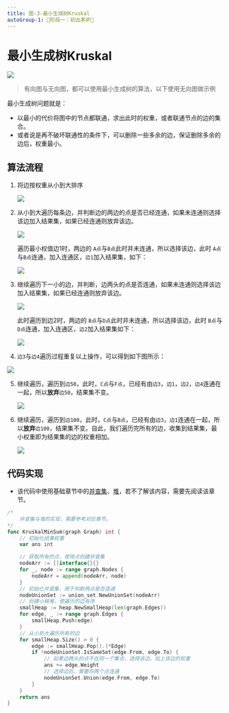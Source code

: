 ```yaml
---
title: 图-3-最小生成树Kruskal
autoGroup-1: 🌱阶段一：初出茅庐🌱
---
```


# 最小生成树Kruskal

![](/advance_2_graph_3_kruskal.assets/graph_kruskal.drawio.png)

> 有向图与无向图，都可以使用最小生成树的算法，以下使用无向图做示例

最小生成树问题就是：

- 以最小的代价将图中的节点都联通，求出此时的权重，或者联通节点的边的集合。
- 或者说是再不破坏联通性的条件下，可以删除一些多余的边，保证删除多余的边后，权重最小。

## 算法流程

1. 将边按权重从小到大排序

   ![](/advance_2_graph_3_kruskal.assets/graph_kruskal_step1.drawio.png)

2. 从小到大遍历每条边，并判断边的两边的点是否已经连通，如果未连通则选择该边加入结果集，如果已经连通则放弃该边。

   ![](/advance_2_graph_3_kruskal.assets/graph_kruskal_step2.drawio.png)

   遍历最小权值边1时，两边的 `A点`与`B点`此时并未连通，所以选择该边，此时 `A点`与`B点`连通，加入连通区，`边1`加入结果集，如下：

   ![](/advance_2_graph_3_kruskal.assets/graph_kruskal-step3.drawio.png)

3. 继续遍历下一小的边，并判断，边两头的点是否连通，如果未连通则选择该边加入结果集，如果已经连通则放弃该边。

   ![](/advance_2_graph_3_kruskal.assets/graph_kruskal_step4.drawio.png)

   此时遍历到边2时，两边的 `B点`与`D点`此时并未连通，所以选择该边，此时 `B点`与`D点`连通，加入连通区，`边2`加入结果集如下：

   ![](/advance_2_graph_3_kruskal.assets/graph_kruskal_step5.drawio.png)

4.  `边3`与`边4`遍历过程重复以上操作，可以得到如下图所示：

   ![](/advance_2_graph_3_kruskal.assets/graph_kruskal_step6.drawio.png)

5. 继续遍历，遍历到`边50`，此时，`C点`与`F点`，已经有由`边3`，`边1`，`边2`，`边4`连通在一起，所以**放弃**`边50`，结果集不变。

   ![](/advance_2_graph_3_kruskal.assets/graph_kruskal_step7.drawio.png)

6. 继续遍历，遍历到`边100`，此时，`C点`与`B点`，已经有由`边3`，`边1`连通在一起，所以**放弃**`边100`，结果集不变。自此，我们遍历完所有的边，收集到结果集，最小权重即为结果集的边的权重相加。

   ![](/advance_2_graph_3_kruskal.assets/graph_kruskal_step8.drawio.png)

## 代码实现

- 该代码中使用基础章节中的[并查集](/algorithm/base_8_union_set_1)、[堆](/algorithm/base_9_heap)，若不了解该内容，需要先阅读该章节。

```go
/*
	并查集与堆的实现，需要参考对应章节。
*/
func KruskalMinSum(graph Graph) int {
	// 初始化结果权重
	var ans int

	// 获取所有的点，使用点创建并查集
	nodeArr := []interface{}{}
	for _, node := range graph.Nodes {
		nodeArr = append(nodeArr, node)
	}
	// 初始化并查集，用于判断两点是否连通
	nodeUnionSet := union_set.NewUnionSet(nodeArr)
	// 创建小根堆，使遍历的边有序
	smallHeap := heap.NewSmallHeap(len(graph.Edges))
	for edge, _ := range graph.Edges {
		smallHeap.Push(edge)
	}
	// 从小到大遍历所有的边
	for smallHeap.Size() > 0 {
		edge := smallHeap.Pop().(*Edge)
		if !nodeUnionSet.IsSameSet(edge.From, edge.To) {
			// 如果边两头的点不在同一个集合，选择该边，加上该边的权重
			ans += edge.Weight
			// 选择边后，需要将两个点连通
			nodeUnionSet.Union(edge.From, edge.To)
		}
	}
	return ans
}
```

